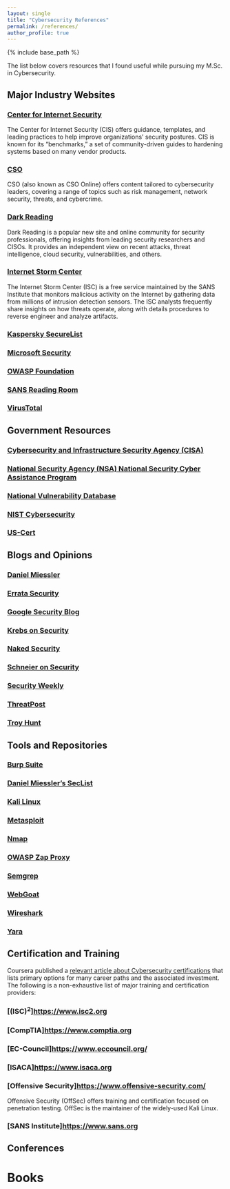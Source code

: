 ```yaml
---
layout: single
title: "Cybersecurity References"
permalink: /references/
author_profile: true
---
```


{% include base_path %}

The list below covers resources that I found useful while pursuing my M.Sc. in Cybersecurity. 

## Major Industry Websites
### [Center for Internet Security](https://www.cisecurity.org/cis-benchmarks/)
The Center for Internet Security (CIS) offers guidance, templates, and leading practices to help improve organizations’ security postures. CIS is known for its “benchmarks,” a set of community-driven guides to hardening systems based on many vendor products.

### [CSO](https://www.csoonline.com/)
CSO (also known as CSO Online) offers content tailored to cybersecurity leaders, covering a range of topics such as risk management, network security, threats, and cybercrime.

### [Dark Reading](https://www.darkreading.com/)
Dark Reading is a popular new site and online community for security professionals, offering insights from leading security researchers and CISOs. It provides an independent view on recent attacks, threat intelligence, cloud security, vulnerabilities, and others.

### [Internet Storm Center](https://isc.sans.edu/)
The Internet Storm Center (ISC) is a free service maintained by the SANS Institute that monitors malicious activity on the Internet by gathering data from millions of intrusion detection sensors. The ISC analysts frequently share insights on how threats operate, along with details procedures to reverse engineer and analyze artifacts.

### [Kaspersky SecureList](https://securelist.com/)
### [Microsoft Security](https://www.microsoft.com/security/blog/product/windows/)
### [OWASP Foundation](https://owasp.org/)
### [SANS Reading Room](https://www.sans.org/white-papers/)
### [VirusTotal](https://www.virustotal.com/gui/home/upload)


## Government Resources
### [Cybersecurity and Infrastructure Security Agency (CISA)](https://www.cisa.gov/)
### [National Security Agency (NSA) National Security Cyber Assistance Program](https://www.nsa.gov/about/contact-us/National-Security-Cyber-Assistance-Program-NSCAP/)
### [National Vulnerability Database](https://nvd.nist.gov/)
### [NIST Cybersecurity](https://www.nist.gov/cybersecurity)
### [US-Cert](https://www.cisa.gov/uscert/)


## Blogs and Opinions
### [Daniel Miessler](https://danielmiessler.com/)
### [Errata Security](https://blog.erratasec.com/)
### [Google Security Blog](https://security.googleblog.com/)
### [Krebs on Security](https://krebsonsecurity.com/)
### [Naked Security](https://nakedsecurity.sophos.com/)
### [Schneier on Security](https://www.schneier.com/)
### [Security Weekly](https://securityweekly.com/)
### [ThreatPost](https://threatpost.com/)
### [Troy Hunt](https://www.troyhunt.com/)



## Tools and Repositories
### [Burp Suite](https://portswigger.net/burp)
### [Daniel Miessler’s SecList](https://github.com/danielmiessler/SecLists)
### [Kali Linux](https://www.kali.org/)
### [Metasploit](https://www.metasploit.com/)
### [Nmap](https://nmap.org/)
### [OWASP Zap Proxy](https://www.zaproxy.org/)
### [Semgrep](https://semgrep.dev/)
### [WebGoat](https://owasp.org/www-project-webgoat/)
### [Wireshark](https://www.wireshark.org/)
### [Yara](https://virustotal.github.io/yara/)


## Certification and Training
Coursera published a [relevant article about Cybersecurity certifications](https://www.coursera.org/articles/popular-cybersecurity-certifications) that lists primary options for many career paths and the associated investment. The following is a non-exhaustive list of major training and certification providers:

### [(ISC)<sup>2</sup>]https://www.isc2.org
### [CompTIA]https://www.comptia.org
### [EC-Council]https://www.eccouncil.org/
### [ISACA]https://www.isaca.org

### [Offensive Security]https://www.offensive-security.com/
Offensive Security (OffSec) offers training and certification focused on penetration testing. OffSec is the maintainer of the widely-used Kali Linux.

### [SANS Institute]https://www.sans.org


## Conferences


Books
===
